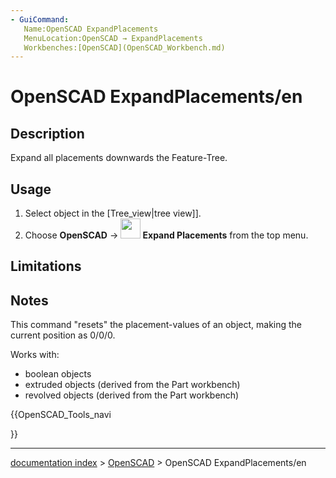 ```yaml
---
- GuiCommand:
   Name:OpenSCAD ExpandPlacements
   MenuLocation:OpenSCAD → ExpandPlacements‏‎
   Workbenches:[OpenSCAD](OpenSCAD_Workbench.md)
---
```


# OpenSCAD ExpandPlacements/en

## Description

Expand all placements downwards the Feature-Tree.

## Usage

1.  Select object in the \[Tree\_view\|tree view\]\].
2.  Choose **OpenSCAD** → **<img src="images/OpenSCAD_ExpandPlacements.svg" width=32px> Expand Placements** from the top menu.

## Limitations

## Notes

This command \"resets\" the placement-values of an object, making the current position as 0/0/0.

Works with:

-   boolean objects
-   extruded objects (derived from the Part workbench)
-   revolved objects (derived from the Part workbench)





{{OpenSCAD_Tools_navi

}}

---
[documentation index](../README.md) > [OpenSCAD](OpenSCAD_Workbench.md) > OpenSCAD ExpandPlacements/en
